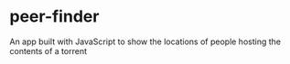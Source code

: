 # peer-finder
An app built with JavaScript to show the locations of people hosting the contents of a torrent
